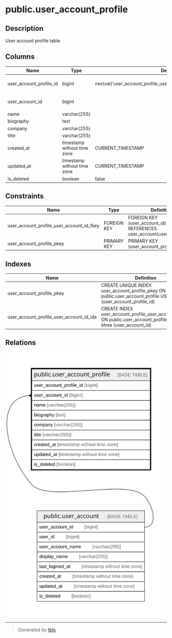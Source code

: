 # public.user_account_profile

## Description

User account profile table

## Columns

| Name                    | Type                        | Default                                                               | Nullable | Children | Parents                                       | Comment                 |
| ----------------------- | --------------------------- | --------------------------------------------------------------------- | -------- | -------- | --------------------------------------------- | ----------------------- |
| user_account_profile_id | bigint                      | nextval('user_account_profile_user_account_profile_id_seq'::regclass) | false    |          |                                               | User account profile ID |
| user_account_id         | bigint                      |                                                                       | false    |          | [public.user_account](public.user_account.md) | User account ID         |
| name                    | varchar(255)                |                                                                       | true     |          |                                               | Name                    |
| biography               | text                        |                                                                       | true     |          |                                               | Biography               |
| company                 | varchar(255)                |                                                                       | true     |          |                                               | Company                 |
| title                   | varchar(255)                |                                                                       | true     |          |                                               | Title                   |
| created_at              | timestamp without time zone | CURRENT_TIMESTAMP                                                     | false    |          |                                               | Create date             |
| updated_at              | timestamp without time zone | CURRENT_TIMESTAMP                                                     | false    |          |                                               | Update date             |
| is_deleted              | boolean                     | false                                                                 | false    |          |                                               | Is deleted              |

## Constraints

| Name                                      | Type        | Definition                                                             |
| ----------------------------------------- | ----------- | ---------------------------------------------------------------------- |
| user_account_profile_user_account_id_fkey | FOREIGN KEY | FOREIGN KEY (user_account_id) REFERENCES user_account(user_account_id) |
| user_account_profile_pkey                 | PRIMARY KEY | PRIMARY KEY (user_account_profile_id)                                  |

## Indexes

| Name                                     | Definition                                                                                                         |
| ---------------------------------------- | ------------------------------------------------------------------------------------------------------------------ |
| user_account_profile_pkey                | CREATE UNIQUE INDEX user_account_profile_pkey ON public.user_account_profile USING btree (user_account_profile_id) |
| user_account_profile_user_account_id_idx | CREATE INDEX user_account_profile_user_account_id_idx ON public.user_account_profile USING btree (user_account_id) |

## Relations

![er](public.user_account_profile.svg)

---

> Generated by [tbls](https://github.com/k1LoW/tbls)
